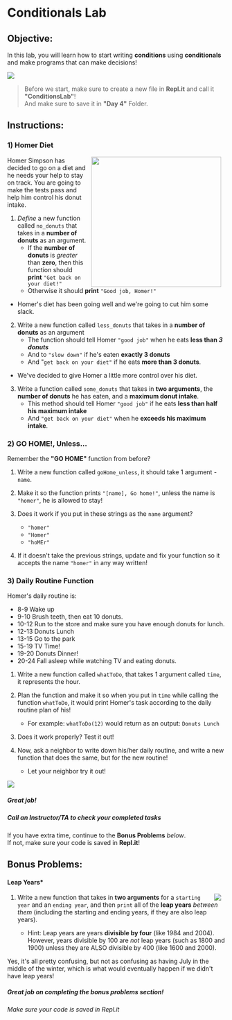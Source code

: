 # Conditionals Lab

## Objective: 
In this lab, you will learn how to start writing **conditions** using **conditionals** and make programs that can make decisions!



<img src="https://thumbs.gfycat.com/QualifiedAdolescentHind-size_restricted.gif">




> Before we start, make sure to create a new file in **Repl.it** and call it **"ConditionsLab"**!  
> And make sure to save it in **"Day 4"** Folder.  

## Instructions:

### 1) Homer Diet
<img src="https://s3.amazonaws.com/after-school-assets/homer.gif" width="300px" align="right" hspace="10"> Homer Simpson has decided to go on a diet and he needs your help to stay on track. You are going to make the tests pass and help him control his donut intake.   

1. *Define* a new function called `no_donuts` that takes in a **number of donuts** as an argument. 
    - If the **number of donuts** is *greater* than **zero**, then this function should **print** `"Get back on your diet!"` 
    - Otherwise it should **print** `"Good job, Homer!"`
    
- Homer's diet has been going well and we're going to cut him some slack. 
2. Write a new function called `less_donuts` that takes in a **number of donuts** as an argument
    - The function should tell Homer `"good job"` when he eats **less than *3 donuts***
    - And to `"slow down"` if he's eaten **exactly 3 donuts** 
    - And "`get back on your diet"` if he eats **more than 3 donuts**.

- We've decided to give Homer a little more control over his diet.  
3. Write a function called `some_donuts` that takes in **two arguments**, the **number of donuts** he has eaten, and a **maximum donut intake**. 
    - This method should tell Homer `"good job"` if he eats **less than half his maximum intake**
    - And `"get back on your diet"` when he **exceeds his maximum intake**.


### 2) GO HOME!, Unless...  

Remember the **"GO HOME"** function from before?
1. Write a new function called `goHome_unless`, it should take 1 argument - `name`.

2. Make it so the function prints `"[name], Go home!"`, unless the name is `"homer"`, he is allowed to stay!

3. Does it work if you put in these strings as the `name` argument?
    - `"homer"`
    - `"Homer"`
    - `"hoMEr"`
    
4. If it doesn't take the previous strings, update and fix your function so it accepts the name `"homer"` in any way written! 


### 3) Daily Routine Function

Homer's daily routine is:
- 8-9 Wake up
- 9-10 Brush teeth, then eat 10 donuts.
- 10-12 Run to the store and make sure you have enough donuts for lunch.
- 12-13 Donuts Lunch
- 13-15 Go to the park
- 15-19 TV Time!
- 19-20 Donuts Dinner!
- 20-24 Fall asleep while watching TV and eating donuts.

1. Write a new function called `whatToDo`, that takes 1 argument called `time`, it represents the hour.

2. Plan the function and make it so when you put in `time` while calling the function `whatToDo`, it would print Homer's task according to the daily routine plan of his!
    - For example: `whatToDo(12)` would return as an output: `Donuts Lunch`
    
3. Does it work properly? Test it out!
 
 
4. Now, ask a neighbor to write down his/her daily routine, and write a new function that does the same, but for the new routine!
    - Let your neighbor try it out!



[![](https://media.tenor.com/images/a1a7f2e6a0a7e99a019a8937af3935e7/tenor.gif)]()




##### Great job!
##### Call an Instructor/TA to check your completed tasks
 

If you have extra time, continue to the **Bonus Problems** *below*.  
If not, make sure your code is saved in **Repl.it**!







## Bonus Problems:

#### Leap Years*
<img src="https://s3.amazonaws.com/after-school-assets/leap.gif" align="right" hspace="10">

1. Write a new function that takes in **two arguments** for a `starting year` and an `ending year`, and then `print` all of the **leap years** *between them* (including the starting and ending years, if they are also leap years). 

    - Hint: Leap years are years **divisible by four** (like 1984 and 2004). However, years divisible by 100 are _not_ leap years (such as 1800 and 1900) unless they are ALSO divisible by 400 (like 1600 and 2000). 

Yes, it's all pretty confusing, but not as confusing as having July in the middle of the winter, which is what would eventually happen if we didn't have leap years!



##### Great job on completing the bonus problems section!  
###### Make sure your code is saved in Repl.it

